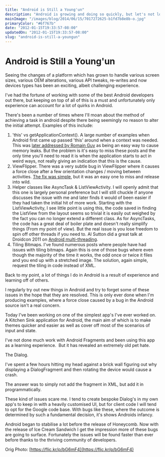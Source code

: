 ```yaml
---
title: "Android is Still a Young'un"
description: "Android is growing and doing so quickly, but let's not lose sight of the fact that it's still relatively young."
mainImage: "/images/blog/2014/06/15/7017272625-b1fd7b8e8b-o.jpg"
primaryColor: "#6f767b"
date: "2012-01-15T19:33:57-08:00"
updatedOn: "2012-01-15T19:33:57-08:00"
slug: "android-is-still-a-youngun"
---
```


# Android is Still a Young'un

Seeing the changes of a platform which has grown to handle various screen sizes, various OEM alterations, various API tweaks, re-writes and now devices types has been an exciting, albeit challenging experience.

I've had the fortune of working with some of the best Android developers out there, but keeping on top of all of this is a must and unfortunately only experience can account for a lot of quirks in Android.

There's been a number of times where I'll moan about the method of achieving a task in android despite there being seemingly no reason to alter the initial attempt. Examples of this include:

  1. 'this' vs getApplicationContext(). A large number of examples when Android first came up passed 'this' around when a context was needed. This was [later addressed by Romain Guy](http://android-developers.blogspot.com/2009/01/avoiding-memory-leaks.html) as being an easy way to cause memory leaks. But the problem is it's easy to miss these posts and the only time you'll need to read it is when the application starts to act in weird ways, not really giving an indication that this is the cause.
  2. ViewFlipper. There was a very subtle bug in ViewFlipper where it causes a force close after a few orientation changes / moving between activities. [The fix was simple](http://daniel-codes.blogspot.com/2010/05/viewflipper-receiver-not-registered.html), but it was an easy one to miss and release into wild.
  3. Helper classes like AsyncTask & ListViewActivity. I will openly admit that this one is largely personal preference but I will still chuckle if anyone discusses the issue with me and later finds it would of been easier if they had taken the initial hit of more work. Starting with the ListViewActivity, I see little point is using this, the code saved in finding the ListView from the layout seems so trivial it is easily out weighed by the fact you can no longer extend a different class. As for AsyncTasks, the code has a great deal of boiler plate and doesn't really simplify things (From my point of view). But the real issue is you lose freedom to spin off other threads if you need to. Al Sutton did a great talk at Droidcon 2011 on [Android multi-threading](http://skillsmatter.com/podcast/home/concurrency-and-multi-core-honeycomb).
  4. Tiling Bitmaps. I've found numerous posts where people have had issues with tiling bitmaps. Again this is one of those bugs where even though the majority of the time it works, the odd once or twice it files and you end up with a stretched image. The solution, again simple, request the tiling in code instead of XML.

Back to my point, a lot of things I do in Android is a result of experience and learning off of others.

I regularly try out new things in Android and try to forget some of these issues in the hope that they are resolved. This is only ever done when I'm producing examples, where a force close caused by a bug in the Android source isn't a real concern.

Today I've been working on one of the simplest app's I've ever worked on. A Kitchen Sink application for Android, the main aim of which is to make themes quicker and easier as well as cover off most of the scenarios of input and state.

I've not done much work with Android Fragments and been using this app as a learning experience.  But it has revealed an extremely old pet hate.

The Dialog.

I've spent a few hours hitting my head against a brick wall figuring out why displaying a DialogFragment and then rotating the device would cause a crash.

The answer was to simply not add the fragment in XML, but add it in programmatically.

These kind of issues scare me. I tend to create bespoke Dialog's in my own app's to keep in with a heavily customised UI, but for client code I will tend to opt for the Google code base. With bugs like these, where the outcome is determined by such a fundamental decision, it's shows Androids infancy.

Android began to stabilise a lot before the release of Honeycomb. Now with the release of Ice Cream Sandwich I get the impression more of these bugs are going to surface. Fortunately the issues will be found faster than ever before thanks to the thriving community of developers.

Orig Photo: [https://flic.kr/p/bG6mF4](https://flic.kr/p/bG6mF4)
